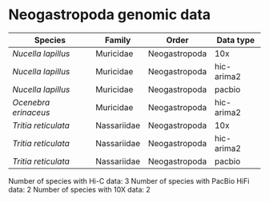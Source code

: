 # Neogastropoda genomic data

| Species | Family | Order | Data type |
| -- | --- | --- | --- |
| *Nucella lapillus* | Muricidae | Neogastropoda | 10x |
| *Nucella lapillus* | Muricidae | Neogastropoda | hic-arima2 |
| *Nucella lapillus* | Muricidae | Neogastropoda | pacbio |
| *Ocenebra erinaceus* | Muricidae | Neogastropoda | hic-arima2 |
| *Tritia reticulata* | Nassariidae | Neogastropoda | 10x |
| *Tritia reticulata* | Nassariidae | Neogastropoda | hic-arima2 |
| *Tritia reticulata* | Nassariidae | Neogastropoda | pacbio |

Number of species with Hi-C data: 3
Number of species with PacBio HiFi data: 2
Number of species with 10X data: 2
